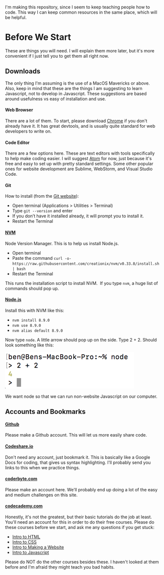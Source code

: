 I'm making this repository, since I seem to keep teaching people how to code. This way I can keep common resources in the same place, which will be helpful.

Before We Start
===========
These are things you will need. I will explain them more later, but it's more convenient if I just tell you to get them all right now.

Downloads
-----------
The only thing I'm assuming is the use of a MacOS Mavericks or above. Also, keep in mind that these are the things I am suggesting to learn Javascript, not to develop in Javascript. These suggestions are based around usefulness vs easy of installation and use.

#### Web Browser
There are a lot of them. To start, please download [Chrome](https://www.google.com/chrome/) if you don't already have it. It has great devtools, and is usually quite standard for web developers to write on.

#### Code Editor
There are a few options here. These are text editors with tools specifically to help make coding easier. I will suggest [Atom](https://atom.io) for now, just because it's free and easy to set up with pretty standard settings. Some other popular ones for website development are Sublime, WebStorm, and Visual Studio Code.

#### Git
How to install (from the [Git website](https://git-scm.com/book/en/v2/Getting-Started-Installing-Git)):

 - Open terminal (Applications > Utilities > Terminal)
 - Type `git --version` and enter
 - If you don’t have it installed already, it will prompt you to install it.
 - Restart the Terminal

#### [NVM](https://github.com/creationix/nvm)
Node Version Manager. This is to help us install Node.js. 

 - Open terminal
 - Paste the command `curl -o- https://raw.githubusercontent.com/creationix/nvm/v0.33.8/install.sh | bash`
 - Restart the Terminal

This runs the installation script to install NVM. 
If you type `nvm`, a huge list of commands should pop up.

#### [Node.js](https://nodejs.org/en/)
Install this with NVM like this: 

 - `nvm install 8.9.0`
 - `nvm use 8.9.0`
 - `nvm alias default 8.9.0`

Now type `node`. A little arrow should pop up on the side. Type 2 + 2. Should look something like this:

![Node is running!](./images/node-is-running.png)

We want node so that we can run non-website Javascript on our computer.

Accounts and Bookmarks
-----------
#### [Github](https://github.com)
Please make a Github account. This will let us more easily share code.

#### [Codeshare.io](http://codeshare.io)
Don't need any account, just bookmark it. This is basically like a Google Docs for coding, that gives us syntax highlighting. I'll probably send you links to this when we practice things.

#### [coderbyte.com](https://coderbyte.com)
Please make an account here. We'll probably end up doing a lot of the easy and medium challenges on this site.

#### [codecademy.com](https://www.codecademy.com)
Honestly, it's not the greatest, but their basic tutorials do the job at least. You'll need an account for this in order to do their free courses. Please do these courses before we start, and ask me any questions if you get stuck:
 - [Intro to HTML](https://www.codecademy.com/courses/learn-html-elements/lessons/intro-to-html/exercises/intro?action=lesson_resume&course_redirect=learn-html)
 - [Intro to CSS](https://www.codecademy.com/courses/learn-css-selectors-visual-rules/lessons/css-setup-selectors/exercises/intro-to-css?action=lesson_resume&course_redirect=learn-css)
 - [Intro to Making a Website](https://www.codecademy.com/courses/make-a-website/lessons/site-structure/exercises/html-css?action=lesson_resume)
 - [Intro to Javascript](https://www.codecademy.com/courses/learn-javascript-introduction/lessons/introduction-to-javascript/exercises/intro?action=lesson_resume&course_redirect=introduction-to-javascript)

Please do NOT do the other courses besides these. I haven't looked at them before and I'm afraid they might teach you bad habits.
